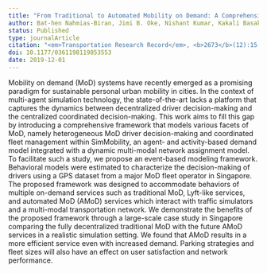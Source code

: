 ```yaml
---
title: "From Traditional to Automated Mobility on Demand: A Comprehensive Framework for Modeling On-Demand Services in SimMobility"
author: Bat-hen Nahmias-Biran, Jimi B. Oke, Nishant Kumar, Kakali Basak, Andrea Araldo, Ravi Seshadri, Arun Akkinepally, Carlos Lima Azevedo, Moshe Ben-Akiva
status: Published
type: journalArticle
citation: "<em>Transportation Research Record</em>, <b>2673</b>(12):15-29"
doi: 10.1177/0361198119853553
date: 2019-12-01
---
```



Mobility on demand (MoD) systems have recently emerged as a promising paradigm for sustainable personal urban mobility in cities. In the context of multi-agent simulation technology, the state-of-the-art lacks a platform that captures the dynamics between decentralized driver decision-making and the centralized coordinated decision-making. This work aims to fill this gap by introducing a comprehensive framework that models various facets of MoD, namely heterogeneous MoD driver decision-making and coordinated fleet management within SimMobility, an agent- and activity-based demand model integrated with a dynamic multi-modal network assignment model. To facilitate such a study, we propose an event-based modeling framework. Behavioral models were estimated to characterize the decision-making of drivers using a GPS dataset from a major MoD fleet operator in Singapore. The proposed framework was designed to accommodate behaviors of multiple on-demand services such as traditional MoD, Lyft-like services, and automated MoD (AMoD) services which interact with traffic simulators and a multi-modal transportation network. We demonstrate the benefits of the proposed framework through a large-scale case study in Singapore comparing the fully decentralized traditional MoD with the future AMoD services in a realistic simulation setting. We found that AMoD results in a more efficient service even with increased demand. Parking strategies and fleet sizes will also have an effect on user satisfaction and network performance.
